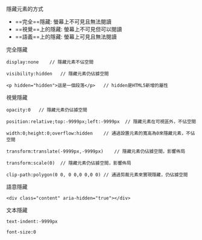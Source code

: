 隱藏元素的方式
- ==完全==隱藏: 螢幕上不可見且無法閱讀
- ==視覺==上的隱藏: 螢幕上不可見但可以閱讀
- ==語義==上的隱藏: 螢幕上可見且無法閱讀

完全隱藏
```
display:none	// 隱藏元素不佔空間
```

```
visibility:hidden	// 隱藏元素仍佔據空間
```

```
<p hidden="hidden">這是一個段落</p>	// hidden是HTML5新增的屬性
```

視覺隱藏
```
opacity:0	// 隱藏元素仍佔據空間
```

```
position:relative;top:-9999px;left:-9999px	// 隱藏元素在可視區外，不佔空間
```

```
width:0;height:0;overflow:hidden	// 通過設置元素的寬高為0來隱藏元素，不佔空間
```

```
transform:translate(-9999px,-9999px)	// 隱藏元素仍佔據空間，影響佈局
```

```
transform:scale(0)	// 隱藏元素仍佔據空間，影響佈局
```

```
clip-path:polygon(0 0, 0 0,0 0,0 0)	// 通過剪裁元素來實現隱藏，仍佔據空間
```

語意隱藏
```
<div class="content" aria-hidden="true"></div>
```

文本隱藏
```
text-indent:-9999px
```

```
font-size:0
```